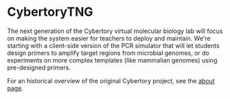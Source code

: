 # CybertoryTNG

The next generation of the Cybertory virtual molecular biology lab will focus on making the system easier for teachers to deploy and maintain. We're starting with a client-side version of the PCR simulator that will let students design primers to amplify target regions from microbial genomes, or do experiments on more complex templates (like mammalian genomes) using pre-designed primers.

For an historical overview of the original Cybertory project, see the [about page](https://github.com/rmhorton/cybertoryTNG/blob/main/about_cybertory.md).
